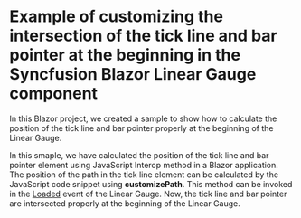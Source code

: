 # Example of customizing the intersection of the tick line and bar pointer at the beginning in the Syncfusion Blazor Linear Gauge component

In this Blazor project, we created a sample to show how to calculate the position of the tick line and bar pointer properly at the beginning of the Linear Gauge.


In this smaple, we have calculated the position of the tick line and bar pointer element using JavaScript Interop method in a Blazor application. The position of the path in the tick line element can be calculated by the JavaScript code snippet using **customizePath**. This method can be invoked in the [Loaded](https://help.syncfusion.com/cr/blazor/Syncfusion.Blazor.LinearGauge.LoadedEventArgs.html) event of the Linear Gauge. Now, the tick line and bar pointer are intersected properly at the beginning of the Linear Gauge.
